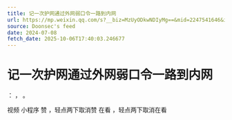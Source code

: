 ```yaml
---
title: 记一次护网通过外网弱口令一路到内网
url: https://mp.weixin.qq.com/s?__biz=MzUyODkwNDIyMg==&mid=2247541646&idx=1&sn=db11ea84c2fbdd00ea960b0364f7b3ab
source: Doonsec's feed
date: 2024-07-08
fetch_date: 2025-10-06T17:40:03.246677
---
```


# 记一次护网通过外网弱口令一路到内网

：
，
。

视频
小程序
赞
，轻点两下取消赞
在看
，轻点两下取消在看